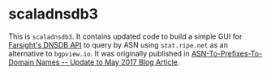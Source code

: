 # scaladnsdb3
This is `scaladnsdb3`. It contains updated code to build a simple GUI for [Farsight's DNSDB API](https://api.dnsdb.info) to query by ASN using `stat.ripe.net` as an alternative to `bgpview.io`. It was originally published in
[ASN-To-Prefixes-To-Domain Names -- Update to May 2017 Blog Article](https://www.farsightsecurity.com/2018/09/04/stsauver-ASN/).
